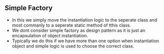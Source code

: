 <h2>Simple Factory</h2>

- In this we simply move the instantiation logic to the seperate class and most commanly to a seperate static method of tthis class.
- We dont consider simple factory as design  pattern as it is just an encapsulation of object instantiation.
- Typically we do this if we have more than one option when instantiation object and simple logic is used to choose the correct class.
